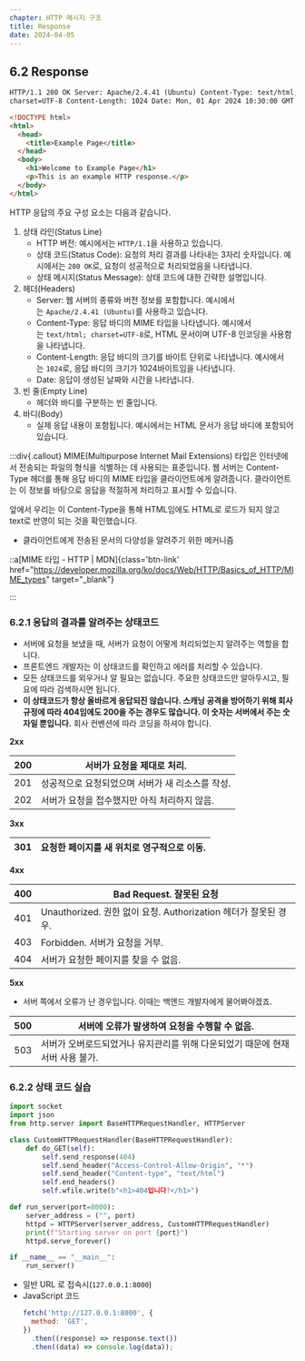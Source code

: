 ```yaml
---
chapter: HTTP 메시지 구조
title: Response
date: 2024-04-05
---
```


## 6.2 Response

```html
HTTP/1.1 200 OK Server: Apache/2.4.41 (Ubuntu) Content-Type: text/html;
charset=UTF-8 Content-Length: 1024 Date: Mon, 01 Apr 2024 10:30:00 GMT

<!DOCTYPE html>
<html>
  <head>
    <title>Example Page</title>
  </head>
  <body>
    <h1>Welcome to Example Page</h1>
    <p>This is an example HTTP response.</p>
  </body>
</html>
```

HTTP 응답의 주요 구성 요소는 다음과 같습니다.

1. 상태 라인(Status Line)
   - HTTP 버전: 예시에서는 `HTTP/1.1`을 사용하고 있습니다.
   - 상태 코드(Status Code): 요청의 처리 결과를 나타내는 3자리 숫자입니다. 예시에서는 `200 OK`로, 요청이 성공적으로 처리되었음을 나타냅니다.
   - 상태 메시지(Status Message): 상태 코드에 대한 간략한 설명입니다.
2. 헤더(Headers)
   - Server: 웹 서버의 종류와 버전 정보를 포함합니다. 예시에서는 `Apache/2.4.41 (Ubuntu)`를 사용하고 있습니다.
   - Content-Type: 응답 바디의 MIME 타입을 나타냅니다. 예시에서는 `text/html; charset=UTF-8`로, HTML 문서이며 UTF-8 인코딩을 사용함을 나타냅니다.
   - Content-Length: 응답 바디의 크기를 바이트 단위로 나타냅니다. 예시에서는 `1024`로, 응답 바디의 크기가 1024바이트임을 나타냅니다.
   - Date: 응답이 생성된 날짜와 시간을 나타냅니다.
3. 빈 줄(Empty Line)
   - 헤더와 바디를 구분하는 빈 줄입니다.
4. 바디(Body)
   - 실제 응답 내용이 포함됩니다. 예시에서는 HTML 문서가 응답 바디에 포함되어 있습니다.

:::div{.callout}
MIME(Multipurpose Internet Mail Extensions) 타입은 인터넷에서 전송되는 파일의 형식을 식별하는 데 사용되는 표준입니다. 웹 서버는 Content-Type 헤더를 통해 응답 바디의 MIME 타입을 클라이언트에게 알려줍니다. 클라이언트는 이 정보를 바탕으로 응답을 적절하게 처리하고 표시할 수 있습니다.

앞에서 우리는 이 Content-Type을 통해 HTML임에도 HTML로 로드가 되지 않고 text로 반영이 되는 것을 확인했습니다.

- 클라이언트에게 전송된 문서의 다양성을 알려주기 위한 메커니즘

::a[MIME 타입 - HTTP | MDN]{class='btn-link' href="https://developer.mozilla.org/ko/docs/Web/HTTP/Basics_of_HTTP/MIME_types" target="\_blank"}

:::

### 6.2.1 응답의 결과를 알려주는 상태코드

- 서버에 요청을 보냈을 때, 서버가 요청이 어떻게 처리되었는지 알려주는 역할을 합니다.
- 프론트엔드 개발자는 이 상태코드를 확인하고 에러를 처리할 수 있습니다.
- 모든 상태코드를 외우거나 알 필요는 없습니다. 주요한 상태코드만 알아두시고, 필요에 따라 검색하시면 됩니다.
- **이 상태코드가 항상 올바르게 응답되진 않습니다. 스캐닝 공격을 방어하기 위해 회사 규정에 따라 404임에도 200을 주는 경우도 많습니다. 이 숫자는 서버에서 주는 숫자일 뿐입니다.** 회사 컨벤션에 따라 코딩을 하셔야 합니다.

**2xx**

| 200 | 서버가 요청을 제대로 처리.                       |
| --- | ------------------------------------------------ |
| 201 | 성공적으로 요청되었으며 서버가 새 리소스를 작성. |
| 202 | 서버가 요청을 접수했지만 아직 처리하지 않음.     |

**3xx**

| 301 | 요청한 페이지를 새 위치로 영구적으로 이동. |
| --- | ------------------------------------------ |

**4xx**

| 400 | Bad Request. 잘못된 요청                                        |
| --- | --------------------------------------------------------------- |
| 401 | Unauthorized. 권한 없이 요청. Authorization 헤더가 잘못된 경우. |
| 403 | Forbidden. 서버가 요청을 거부.                                  |
| 404 | 서버가 요청한 페이지를 찾을 수 없음.                            |

**5xx**

- 서버 쪽에서 오류가 난 경우입니다. 이때는 백엔드 개발자에게 물어봐야겠죠.

| 500 | 서버에 오류가 발생하여 요청을 수행할 수 없음.                                 |
| --- | ----------------------------------------------------------------------------- |
| 503 | 서버가 오버로드되었거나 유지관리를 위해 다운되었기 때문에 현재서버 사용 불가. |

### 6.2.2 상태 코드 실습

```python
import socket
import json
from http.server import BaseHTTPRequestHandler, HTTPServer

class CustomHTTPRequestHandler(BaseHTTPRequestHandler):
    def do_GET(self):
        self.send_response(404)
        self.send_header("Access-Control-Allow-Origin", "*")
        self.send_header("Content-type", "text/html")
        self.end_headers()
        self.wfile.write(b"<h1>404입니다?</h1>")

def run_server(port=8000):
    server_address = ("", port)
    httpd = HTTPServer(server_address, CustomHTTPRequestHandler)
    print(f"Starting server on port {port}")
    httpd.serve_forever()

if __name__ == "__main__":
    run_server()

```

- 일반 URL 로 접속시(`127.0.0.1:8000`)
- JavaScript 코드
  ```jsx
  fetch('http://127.0.0.1:8000', {
    method: 'GET',
  })
    .then((response) => response.text())
    .then((data) => console.log(data));
  ```
